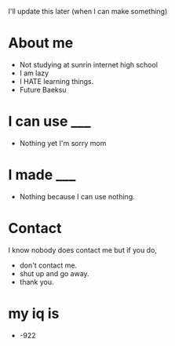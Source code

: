 I'll update this later (when I can make something)

# About me

- Not studying at sunrin internet high school
- I am lazy
- I HATE learning things.
- Future Baeksu

# I can use ___

- Nothing yet I'm sorry mom

# I made ___

- Nothing because I can use nothing.

# Contact

I know nobody does contact me but if you do,
- don't contact me.
- shut up and go away.
- thank you.

# my iq is

- -922


<!--
**1ntroverted/1ntroverted** is a ✨ _special_ ✨ repository because its `README.md` (this file) appears on your GitHub profile.

Here are some ideas to get you started:

- 🔭 I’m currently working on ...
- 🌱 I’m currently learning ...
- 👯 I’m looking to collaborate on ...
- 🤔 I’m looking for help with ...
- 💬 Ask me about ...
- 📫 How to reach me: ...
- 😄 Pronouns: ...
- ⚡ Fun fact: ...
-->
